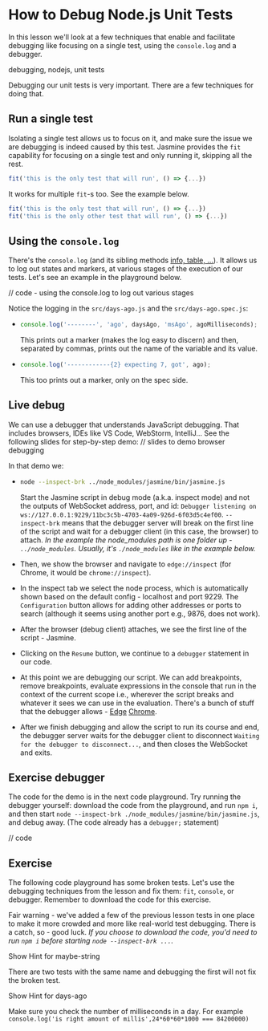 # How to Debug Node.js Unit Tests

In this lesson we'll look at a few techniques that enable and facilitate debugging like focusing on a single test, using the `console.log` and a debugger.

debugging, nodejs, unit tests

Debugging our unit tests is very important. There are a few techniques for doing that.

## Run a single test

Isolating a single test allows us to focus on it, and make sure the issue we are debugging is indeed caused by this test. Jasmine provides the `fit` capability for focusing on a single test and only running it, skipping all the rest.

```js
fit('this is the only test that will run', () => {...})
```

It works for multiple `fit`-s too. See the example below.

```js
fit('this is the only test that will run', () => {...})
fit('this is the only other test that will run', () => {...})
```

## Using the `console.log`

There's the `console.log` (and its sibling methods [info, table, ...](https://developer.mozilla.org/en-US/docs/Web/API/console#methods)). It allows us to log out states and markers, at various stages of the execution of our tests. Let's see an example in the playground below.

// code - using the console.log to log out various stages

Notice the logging in the `src/days-ago.js` and the `src/days-ago.spec.js`:

- ```js
  console.log('--------', 'ago', daysAgo, 'msAgo', agoMilliseconds);
  ```

  This prints out a marker (makes the log easy to discern) and then, separated by commas, prints out the name of the variable and its value.

- ```js
  console.log('------------{2} expecting 7, got', ago);
  ```

  This too prints out a marker, only on the spec side.

## Live debug

We can use a debugger that understands JavaScript debugging. That includes browsers, IDEs like VS Code, WebStorm, IntelliJ... See the following slides for step-by-step demo:
// slides to demo browser debugging

In that demo we:

- ```sh
  node --inspect-brk ../node_modules/jasmine/bin/jasmine.js
  ```

  Start the Jasmine script in debug mode (a.k.a. inspect mode) and not the outputs of WebSocket address, port, and id: `Debugger listening on ws://127.0.0.1:9229/11bc3c5b-4703-4a09-926d-6f03d5c4ef00`. `--inspect-brk` means that the debugger server will break on the first line of the script and wait for a debugger client (in this case, the browser) to attach.
  _In the example the node_modules path is one folder up - `../node_modules`. Usually, it's `./node_modules` like in the example below._

- Then, we show the browser and navigate to `edge://inspect` (for Chrome, it would be `chrome://inspect`).
- In the inspect tab we select the node process, which is automatically shown based on the default config - localhost and port 9229. The `Configuration` button allows for adding other addresses or ports to search (although it seems using another port e.g., 9876, does not work).
- After the browser (debug client) attaches, we see the first line of the script - Jasmine.
- Clicking on the `Resume` button, we continue to a `debugger` statement in our code.
- At this point we are debugging our script. We can add breakpoints, remove breakpoints, evaluate expressions in the console that run in the context of the current scope i.e., wherever the script breaks and whatever it sees we can use in the evaluation. There's a bunch of stuff that the debugger allows - [Edge](https://docs.microsoft.com/en-us/microsoft-edge/devtools-guide-chromium/) [Chrome](https://developer.chrome.com/docs/devtools/javascript/).
- After we finish debugging and allow the script to run its course and end, the debugger server waits for the debugger client to disconnect `Waiting for the debugger to disconnect...`, and then closes the WebSocket and exits.

## Exercise debugger

The code for the demo is in the next code playground. Try running the debugger yourself: download the code from the playground, and run `npm i`, and then start `node --inspect-brk ./node_modules/jasmine/bin/jasmine.js`, and debug away. (The code already has a `debugger;` statement)

// code
## Exercise

The following code playground has some broken tests. Let's use the debugging techniques from the lesson and fix them: `fit`, `console`, or debugger. Remember to download the code for this exercise.

Fair warning - we've added a few of the previous lesson tests in one place to make it more crowded and more like real-world test debugging. There is a catch, so - good luck.
_If you choose to download the code, you'd need to run `npm i` before starting `node --inspect-brk ...`._

Show Hint for maybe-string

There are two tests with the same name and debugging the first will not fix the broken test.

Show Hint for days-ago

Make sure you check the number of milliseconds in a day. For example `console.log('is right amount of millis',24*60*60*1000 === 84200000)`
